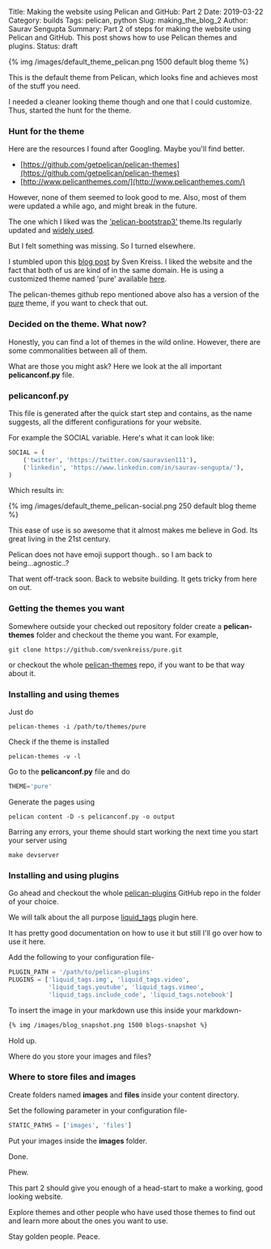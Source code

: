 Title: Making the website using Pelican and GitHub: Part 2
Date: 2019-03-22
Category: builds
Tags: pelican, python
Slug: making_the_blog_2
Author: Saurav Sengupta
Summary: Part 2 of steps for making the website using Pelican and GitHub. This post shows how to use Pelican themes and plugins.
Status: draft

{% img /images/default_theme_pelican.png 1500 default blog theme %}

This is the default theme from Pelican, which looks fine and achieves most of the stuff you need. 

I needed a cleaner looking theme though and one that I could customize. Thus, started the hunt for the theme.

### Hunt for the theme

Here are the resources I found after Googling. Maybe you'll find better.

* [https://github.com/getpelican/pelican-themes](https://github.com/getpelican/pelican-themes)
* [http://www.pelicanthemes.com/](http://www.pelicanthemes.com/)

However, none of them seemed to look good to me. Also, most of them were updated a while ago, and might break in the future.

The one which I liked was the ['pelican-bootstrap3'](https://github.com/getpelican/pelican-themes/tree/master/pelican-bootstrap3) theme.Its regularly updated and [widely used](https://github.com/getpelican/pelican-themes/blob/master/pelican-bootstrap3/EXAMPLES.md). 

But I felt something was missing. So I turned elsewhere.

I stumbled upon this [blog post](https://www.svenkreiss.com/blog/pelican-2018/) by Sven Kreiss. I liked the website and the fact that both of us are kind of in the same domain. He is using a customized theme named 'pure' available [here](https://github.com/svenkreiss/pure).

The pelican-themes github repo mentioned above also has a version of the [pure](https://github.com/danclaudiupop/pure/tree/9c58a20c1ed86a26c456ac1f3a736838b6409fc1) theme, if you want to check that out.

### Decided on the theme. What now?

Honestly, you can find a lot of themes in the wild online. However, there are some commonalities between all of them.

What are those you might ask? Here we look at the all important **pelicanconf.py** file.

### pelicanconf.py

This file is generated after the quick start step and contains, as the name suggests, all the different configurations for your website.

For example the SOCIAL variable. Here's what it can look like:

```python
SOCIAL = (
    ('twitter', 'https://twitter.com/sauravsen111'),
    ('linkedin', 'https://www.linkedin.com/in/saurav-sengupta/'),
)

```

Which results in:

{% img /images/default_theme_pelican-social.png 250 default blog theme %}

This ease of use is so awesome that it almost makes me believe in God. Its great living in the 21st century.

Pelican does not have emoji support though.. so I am back to being...agnostic..?

That went off-track soon. Back to website building. It gets tricky from here on out.

### Getting the themes you want

Somewhere outside your checked out repository folder create a **pelican-themes** folder and checkout the theme you want. For example,

```
git clone https://github.com/svenkreiss/pure.git
```

or checkout the whole [pelican-themes](https://github.com/getpelican/pelican-themes) repo, if you want to be that way about it.

### Installing and using themes

Just do

```
pelican-themes -i /path/to/themes/pure
```

Check if the theme is installed

```
pelican-themes -v -l
```

Go to the **pelicanconf.py** file and do

```python
THEME='pure'
```

Generate the pages using

```
pelican content -D -s pelicanconf.py -o output
```

Barring any errors, your theme should start working the next time you start your server using
```
make devserver
```

### Installing and using plugins

Go ahead and checkout the whole [pelican-plugins](https://github.com/getpelican/pelican-plugins) GitHub repo in the folder of your choice.

We will talk about the all purpose [liquid_tags](https://github.com/getpelican/pelican-plugins/tree/master/liquid_tags) plugin here.

It has pretty good documentation on how to use it but still I'll go over how to use it here.

Add the following to your configuration file-

```python
PLUGIN_PATH = '/path/to/pelican-plugins'
PLUGINS = ['liquid_tags.img', 'liquid_tags.video',
           'liquid_tags.youtube', 'liquid_tags.vimeo',
           'liquid_tags.include_code', 'liquid_tags.notebook']
```

To insert the image in your markdown use this inside your markdown-

```markdown
{% img /images/blog_snapshot.png 1500 blogs-snapshot %}
```

Hold up. 

Where do you store your images and files?

### Where to store files and images

Create folders named **images** and **files** inside your content directory.

Set the following parameter in your configuration file-

```python
STATIC_PATHS = ['images', 'files']
```

Put your images inside the **images** folder.

Done.

Phew.

This part 2 should give you enough of a head-start to make a working, good looking website.

Explore themes and other people who have used those themes to find out and learn more about the ones you want to use.

Stay golden people. Peace.



